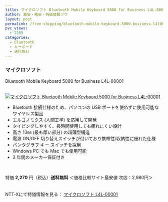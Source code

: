 ```yaml
---
title: マイクロソフト Bluetooth Mobile Keyboard 5000 for Business L4L-00001 特価2270円！送料無料！
author: 激安・格安・特価情報ツウ
layout: post
permalink: /free-shipping/bluetooth-mobile-keyboard-5000-business-l4l00001-2270.html
pvc_views:
  - 2289
categories:
  - Bluetooth
  - キーボード
  - 送料無料
---
```

### マイクロソフト  
Bluetooth Mobile Keyboard 5000 for Business L4L-00001

<div class="img-bg2 img_L">
  <a href="http://px.a8.net/svt/ejp?a8mat=ZYP6S+8IMA3E+S1Q+BWGDT&#038;a8ejpredirect=http://nttxstore.jp/_II_MS13715156" target="_blank"><br /> <img border="0" alt="マイクロソフト Bluetooth Mobile Keyboard 5000 for Business L4L-00001" src="http://i0.wp.com/image.nttxstore.jp/l2_images/M/MS/MS13715156.jpg?w=120" data-recalc-dims="1" /></a>
</div>

<!--more-->

  * Bluetooth 接続仕様のため、パソコンの USB ポートを使わずに使用可能なワイヤレス製品
  * エルゴノミクス (人間工学) を応用して開発
  * タイピングしやすく、長時間使用しても疲れにくい設計
  * 高さ 13㎜ (最も厚い部分) の超薄型構造
  * 電源 ON/OFF 切り替えスイッチが付いており携帯性/収納性に優れた仕様
  * パンタグラフ キー スイッチを採用
  * Windows PC でも Mac でも使用可能
  * 3 年間のメーカー保証付き

<br clear="all" />

特価 <span class="tokka-price"><strong>2,270</strong></span> 円（税込）**送料無料** ＜価格比較サイト最安値 次店：2,980円＞

　  
NTT-Xにて特価情報を見る： <span class="fs150p"><a href="http://px.a8.net/svt/ejp?a8mat=ZYP6S+8IMA3E+S1Q+BWGDT&#038;a8ejpredirect=http://nttxstore.jp/_II_MS13715156" target="_blank">マイクロソフト L4L-00001</a></span>